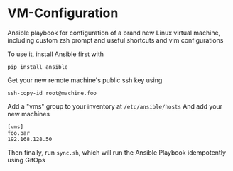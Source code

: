 # VM-Configuration
Ansible playbook for configuration of a brand new Linux virtual machine, including custom zsh prompt and useful shortcuts and vim configurations

To use it, install Ansible first with

```pip install ansible```

Get your new remote machine's public ssh key using

```ssh-copy-id root@machine.foo```

Add a "vms" group to your inventory at
```/etc/ansible/hosts```
And add your new machines

```
[vms]
foo.bar
192.168.128.50
```

Then finally, run ```sync.sh```, which will run the Ansible Playbook idempotently using GitOps

